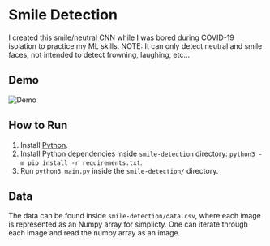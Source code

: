 # Smile Detection

I created this smile/neutral CNN while I was bored during COVID-19 isolation to practice my ML skills.
NOTE: It can only detect neutral and smile faces, not intended to detect frowning, laughing, etc...

## Demo

![Demo](https://raw.githubusercontent.com/edumorlom/smile-detection/main/demo.gif)

## How to Run

1. Install [Python](https://www.python.org/downloads/).
2. Install Python dependencies inside `smile-detection` directory: `python3 -m pip install -r requirements.txt`.
2. Run `python3 main.py` inside the `smile-detection/` directory.

## Data

The data can be found inside `smile-detection/data.csv`, where each image is represented as an Numpy array for simplicty.
One can iterate through each image and read the numpy array as an image.
